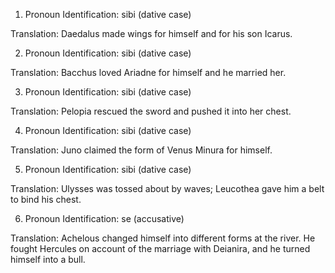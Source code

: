 1. Pronoun Identification: sibi (dative case)

Translation: Daedalus made wings for himself and for his son Icarus.

2. Pronoun Identification: sibi (dative case)

Translation: Bacchus loved Ariadne for himself and he married her.

3. Pronoun Identification: sibi (dative case)

Translation: Pelopia rescued the sword and pushed it into her chest.

4. Pronoun Identification: sibi (dative case)

Translation: Juno claimed the form of Venus Minura for himself.

5. Pronoun Identification: sibi (dative case)

Translation: Ulysses was tossed about by waves; Leucothea gave him a belt to bind his chest.

6. Pronoun Identification: se (accusative)

Translation: Achelous changed himself into different forms at the river. He fought Hercules on account of the marriage with Deianira, and he turned himself into a bull.
